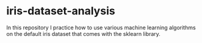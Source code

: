 # iris-dataset-analysis
In this repository I practice how to use various machine learning algorithms on the default iris dataset that comes with the sklearn library.
